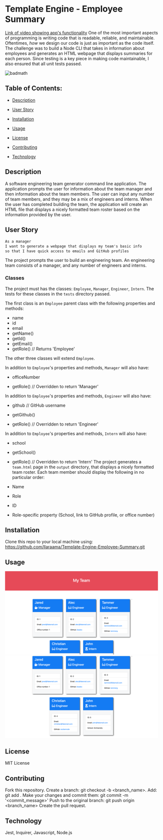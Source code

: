 # Template Engine - Employee Summary

[Link of video showing app's functionality](https://drive.google.com/file/d/10vN-L1tKkg1kKKFRdgSGBwJgZNBRQT0D/view)
One of the most important aspects of programming is writing code that is readable, reliable, and maintainable. Oftentimes, *how* we design our code is just as important as the code itself. The challenge was to build a Node CLI that takes in information about employees and generates an HTML webpage that displays summaries for each person. Since testing is a key piece in making code maintainable, I also ensured that all unit tests passed.

![badmath](https://img.shields.io/github/languages/top/llaraama/Template-Engine-Employee-Summary)

## Table of Contents:
  * [Description](#Description)
 
  * [User Story](#User-Story)
  
  * [Installation](#Installation)

  * [Usage](#Usage)

  * [License](#License)

  * [Contributing](#Contributing)

  * [Technology](#Technology)



## Description 
A software engineering team generator command line application. The application prompts the user for information about the team manager and then information about the team members. The user can input any number of team members, and they may be a mix of engineers and interns. When the user has completed building the team, the application will create an HTML file that displays a nicely formatted team roster based on the information provided by the user. 

## User Story 
```
As a manager
I want to generate a webpage that displays my team's basic info
so that I have quick access to emails and GitHub profiles
```
The project prompts the user to build an engineering team. An engineering
team consists of a manager, and any number of engineers and interns.

### Classes
The project must has the classes: `Employee`, `Manager`, `Engineer`,
`Intern`. The tests for these classes in the `tests` directory passed.

The first class is an `Employee` parent class with the following properties and
methods:

  * name
  * id
  * email
  * getName()
  * getId()
  * getEmail()
  * getRole() // Returns 'Employee'

The other three classes will extend `Employee`. 

In addition to `Employee`'s properties and methods, `Manager` will also have:

  * officeNumber

  * getRole() // Overridden to return 'Manager'

In addition to `Employee`'s properties and methods, `Engineer` will also have:

  * github  // GitHub username

  * getGithub()

  * getRole() // Overridden to return 'Engineer'

In addition to `Employee`'s properties and methods, `Intern` will also have:

  * school 

  * getSchool()

  * getRole() // Overridden to return 'Intern'
The project generates a `team.html` page in the `output` directory, that displays a nicely formatted team roster. Each team member should display the following in no particular order:

  * Name

  * Role

  * ID

  * Role-specific property (School, link to GitHub profile, or office number)


## Installation 
Clone this repo to your local machine using: https://github.com/llaraama/Template-Engine-Employee-Summary.git


## Usage
![Employee Summary 1](./Assets/10-OOP-homework-demo-1.png)
![Employee Summary 2](./Assets/10-OOP-homework-demo-2.png)


## License
MIT License 

## Contributing
Fork this repository. Create a branch: git checkout -b <branch_name>. Add: git add . Make your changes and commit them: git commit -m '<commit_message>' Push to the original branch: git push origin <branch_name> Create the pull request.

## Technology 
Jest, Inquirer, Javascript, Node.js 
